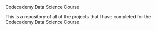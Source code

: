 Codecademy Data Science Course


This is a repository of all of the projects that I have completed for the Codecademy Data Science Course
